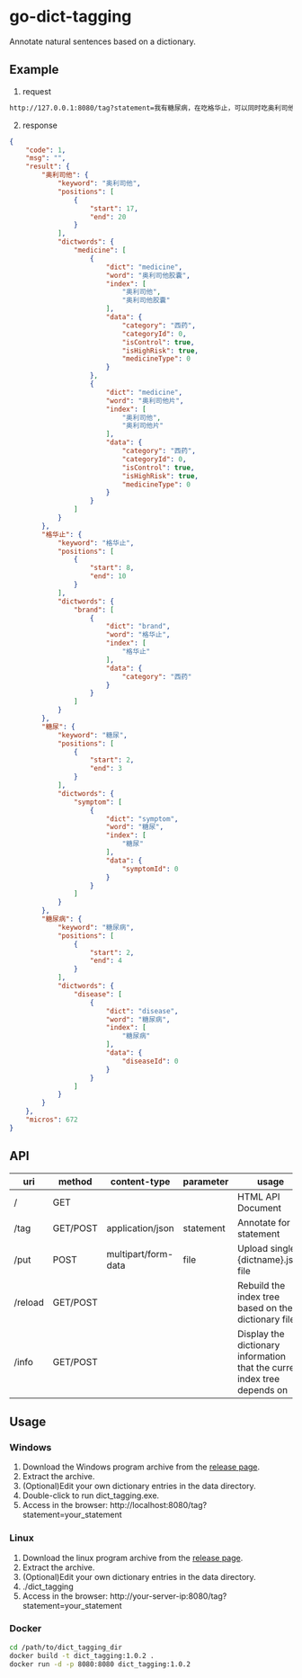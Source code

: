 # go-dict-tagging
Annotate natural sentences based on a dictionary.

## Example
1. request 
``` sh
http://127.0.0.1:8080/tag?statement=我有糖尿病，在吃格华止，可以同时吃奥利司他来减肥吗？
```
2. response
``` json
{
    "code": 1,
    "msg": "",
    "result": {
        "奥利司他": {
            "keyword": "奥利司他",
            "positions": [
                {
                    "start": 17,
                    "end": 20
                }
            ],
            "dictwords": {
                "medicine": [
                    {
                        "dict": "medicine",
                        "word": "奥利司他胶囊",
                        "index": [
                            "奥利司他",
                            "奥利司他胶囊"
                        ],
                        "data": {
                            "category": "西药",
                            "categoryId": 0,
                            "isControl": true,
                            "isHighRisk": true,
                            "medicineType": 0
                        }
                    },
                    {
                        "dict": "medicine",
                        "word": "奥利司他片",
                        "index": [
                            "奥利司他",
                            "奥利司他片"
                        ],
                        "data": {
                            "category": "西药",
                            "categoryId": 0,
                            "isControl": true,
                            "isHighRisk": true,
                            "medicineType": 0
                        }
                    }
                ]
            }
        },
        "格华止": {
            "keyword": "格华止",
            "positions": [
                {
                    "start": 8,
                    "end": 10
                }
            ],
            "dictwords": {
                "brand": [
                    {
                        "dict": "brand",
                        "word": "格华止",
                        "index": [
                            "格华止"
                        ],
                        "data": {
                            "category": "西药"
                        }
                    }
                ]
            }
        },
        "糖尿": {
            "keyword": "糖尿",
            "positions": [
                {
                    "start": 2,
                    "end": 3
                }
            ],
            "dictwords": {
                "symptom": [
                    {
                        "dict": "symptom",
                        "word": "糖尿",
                        "index": [
                            "糖尿"
                        ],
                        "data": {
                            "symptomId": 0
                        }
                    }
                ]
            }
        },
        "糖尿病": {
            "keyword": "糖尿病",
            "positions": [
                {
                    "start": 2,
                    "end": 4
                }
            ],
            "dictwords": {
                "disease": [
                    {
                        "dict": "disease",
                        "word": "糖尿病",
                        "index": [
                            "糖尿病"
                        ],
                        "data": {
                            "diseaseId": 0
                        }
                    }
                ]
            }
        }
    },
    "micros": 672
}
```

## API
| uri | method | content-type | parameter | usage |
|-------|-------|-------|-------|-------|
| / | GET | | | HTML API Document|
| /tag | GET/POST | application/json | statement | Annotate for statement |
| /put | POST | multipart/form-data | file | Upload single {dictname}.json file |
| /reload | GET/POST | | | Rebuild the index tree based on the dictionary file |
| /info | GET/POST | | | Display the dictionary information that the current index tree depends on | 

## Usage
### Windows
1. Download the Windows program archive from the [release page](https://github.com/sssxyd/go-dict-tagging/releases/).
2. Extract the archive.
3. (Optional)Edit your own dictionary entries in the data directory.
4. Double-click to run dict_tagging.exe.
5. Access in the browser: http://localhost:8080/tag?statement=your_statement

### Linux
1. Download the linux program archive from the [release page](https://github.com/sssxyd/go-dict-tagging/releases/).
2. Extract the archive.
3. (Optional)Edit your own dictionary entries in the data directory.
4. ./dict_tagging
5. Access in the browser: http://your-server-ip:8080/tag?statement=your_statement

### Docker
```sh
cd /path/to/dict_tagging_dir
docker build -t dict_tagging:1.0.2 .
docker run -d -p 8080:8080 dict_tagging:1.0.2
```

